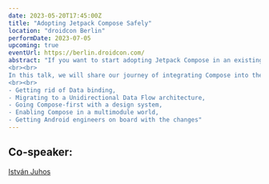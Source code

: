 ```yaml
---
date: 2023-05-20T17:45:00Z
title: "Adopting Jetpack Compose Safely"
location: "droidcon Berlin"
performDate: 2023-07-05
upcoming: true
eventUrl: https://berlin.droidcon.com/
abstract: "If you want to start adopting Jetpack Compose in an existing, large codebase worked on by multiple teams, you can’t just add the dependency and start creating composables right away. In such projects, there are already established conventions and architectural decisions that such a revolutionary change might disrupt.
<br><br>
In this talk, we will share our journey of integrating Compose into the TIER app while offering practical tips for tackling common challenges that arise when working with large-scale codebases, like:
<br><br>
- Getting rid of Data binding,
- Migrating to a Unidirectional Data Flow architecture,
- Going Compose-first with a design system,
- Enabling Compose in a multimodule world,
- Getting Android engineers on board with the changes"
---
```


## Co-speaker:

[István Juhos](https://twitter.com/stewemetal)